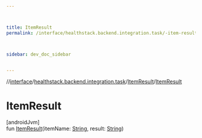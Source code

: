 ```yaml
---



title: ItemResult
permalink: /interface/healthstack.backend.integration.task/-item-result/-item-result.html



sidebar: dev_doc_sidebar


---
```




//[interface](/bi_interface.html)/[healthstack.backend.integration.task](../index.html)/[ItemResult](index.html)/[ItemResult](-item-result.html)



# ItemResult



[androidJvm]\
fun [ItemResult](-item-result.html)(itemName: [String](https://kotlinlang.org/api/latest/jvm/stdlib/kotlin/-string/index.html), result: [String](https://kotlinlang.org/api/latest/jvm/stdlib/kotlin/-string/index.html))






